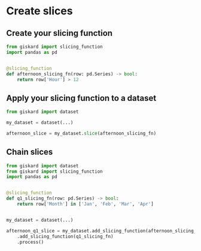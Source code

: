 # Create slices

## Create your slicing function

```python
from giskard import slicing_function
import pandas as pd


@slicing_function
def afternoon_slicing_fn(row: pd.Series) -> bool:
    return row['Hour'] > 12

```

## Apply your slicing function to a dataset

```python
from giskard import dataset

my_dataset = dataset(...)

afternoon_slice = my_dataset.slice(afternoon_slicing_fn)

```

## Chain slices

```python
from giskard import dataset
from giskard import slicing_function
import pandas as pd


@slicing_function
def q1_slicing_fn(row: pd.Series) -> bool:
    return row['Month'] in ['Jan', 'Feb', 'Mar', 'Apr']


my_dataset = dataset(...)

afternoon_q1_slice = my_dataset.add_slicing_function(afternoon_slicing_fn)
    .add_slicing_function(q1_slicing_fn)
    .process()


```


